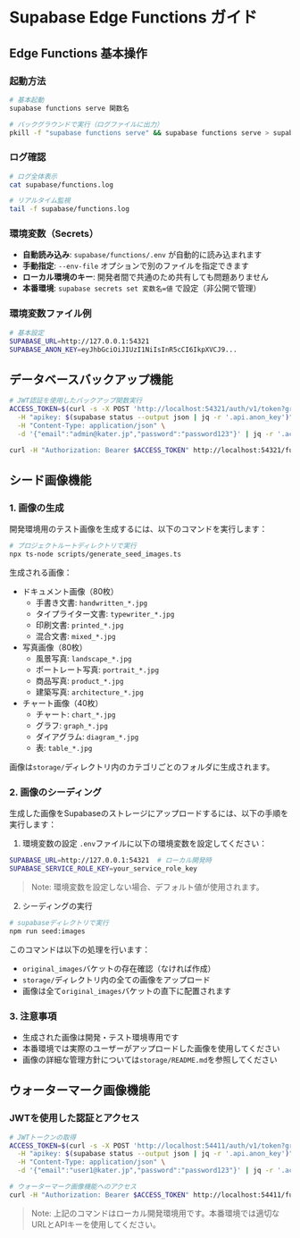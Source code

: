 # Supabase Edge Functions ガイド

## Edge Functions 基本操作

### 起動方法

```bash
# 基本起動
supabase functions serve 関数名

# バックグラウンドで実行（ログファイルに出力）
pkill -f "supabase functions serve" && supabase functions serve > supabase/functions.log 2>&1 &
```

### ログ確認

```bash
# ログ全体表示
cat supabase/functions.log

# リアルタイム監視
tail -f supabase/functions.log
```

### 環境変数（Secrets）

- **自動読み込み**: `supabase/functions/.env` が自動的に読み込まれます
- **手動指定**: `--env-file` オプションで別のファイルを指定できます
- **ローカル環境のキー**: 開発者間で共通のため共有しても問題ありません
- **本番環境**: `supabase secrets set 変数名=値` で設定（非公開で管理）

### 環境変数ファイル例

```bash
# 基本設定
SUPABASE_URL=http://127.0.0.1:54321
SUPABASE_ANON_KEY=eyJhbGciOiJIUzI1NiIsInR5cCI6IkpXVCJ9...
```


## データベースバックアップ機能

```bash
# JWT認証を使用したバックアップ関数実行
ACCESS_TOKEN=$(curl -s -X POST 'http://localhost:54321/auth/v1/token?grant_type=password' \
  -H "apikey: $(supabase status --output json | jq -r '.api.anon_key')" \
  -H "Content-Type: application/json" \
  -d '{"email":"admin@kater.jp","password":"password123"}' | jq -r '.access_token')

curl -H "Authorization: Bearer $ACCESS_TOKEN" http://localhost:54321/functions/v1/db-backup
```

## シード画像機能

### 1. 画像の生成

開発環境用のテスト画像を生成するには、以下のコマンドを実行します：

```bash
# プロジェクトルートディレクトリで実行
npx ts-node scripts/generate_seed_images.ts
```

生成される画像：
- ドキュメント画像（80枚）
  - 手書き文書: `handwritten_*.jpg`
  - タイプライター文書: `typewriter_*.jpg`
  - 印刷文書: `printed_*.jpg`
  - 混合文書: `mixed_*.jpg`
- 写真画像（80枚）
  - 風景写真: `landscape_*.jpg`
  - ポートレート写真: `portrait_*.jpg`
  - 商品写真: `product_*.jpg`
  - 建築写真: `architecture_*.jpg`
- チャート画像（40枚）
  - チャート: `chart_*.jpg`
  - グラフ: `graph_*.jpg`
  - ダイアグラム: `diagram_*.jpg`
  - 表: `table_*.jpg`

画像は`storage/`ディレクトリ内のカテゴリごとのフォルダに生成されます。

### 2. 画像のシーディング

生成した画像をSupabaseのストレージにアップロードするには、以下の手順を実行します：

1. 環境変数の設定
`.env`ファイルに以下の環境変数を設定してください：
```bash
SUPABASE_URL=http://127.0.0.1:54321  # ローカル開発時
SUPABASE_SERVICE_ROLE_KEY=your_service_role_key
```

> Note: 環境変数を設定しない場合、デフォルト値が使用されます。

2. シーディングの実行
```bash
# supabaseディレクトリで実行
npm run seed:images
```

このコマンドは以下の処理を行います：
- `original_images`バケットの存在確認（なければ作成）
- `storage/`ディレクトリ内の全ての画像をアップロード
- 画像は全て`original_images`バケットの直下に配置されます

### 3. 注意事項

- 生成された画像は開発・テスト環境専用です
- 本番環境では実際のユーザーがアップロードした画像を使用してください
- 画像の詳細な管理方針については`storage/README.md`を参照してください

## ウォーターマーク画像機能

### JWTを使用した認証とアクセス

```bash
# JWTトークンの取得
ACCESS_TOKEN=$(curl -s -X POST 'http://localhost:54411/auth/v1/token?grant_type=password' \
  -H "apikey: $(supabase status --output json | jq -r '.api.anon_key')" \
  -H "Content-Type: application/json" \
  -d '{"email":"user1@kater.jp","password":"password123"}' | jq -r '.access_token')

# ウォーターマーク画像機能へのアクセス
curl -H "Authorization: Bearer $ACCESS_TOKEN" http://localhost:54411/functions/v1/watermark-image/0287da2f-4058-891c-787e-7d68a7346ee8
```

> Note: 上記のコマンドはローカル開発環境用です。本番環境では適切なURLとAPIキーを使用してください。
